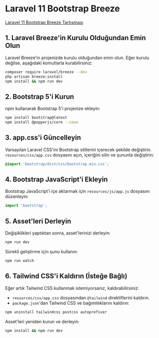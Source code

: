 # Laravel 11 Bootstrap Breeze

[Laravel 11 Bootstrap Breeze Tartışması](https://laracasts.com/discuss/channels/laravel/laravel-11-bootstrap-breeze)

## 1. Laravel Breeze'in Kurulu Olduğundan Emin Olun

Laravel Breeze'in projenizde kurulu olduğundan emin olun. Eğer kurulu değilse, aşağıdaki komutlarla kurabilirsiniz:

```bash
composer require laravel/breeze --dev
php artisan breeze:install
npm install && npm run dev
```

## 2. Bootstrap 5'i Kurun

npm kullanarak Bootstrap 5'i projenize ekleyin:

```bash
npm install bootstrap@latest
npm install @popperjs/core --save
```

## 3. app.css'i Güncelleyin

Varsayılan Laravel CSS'ini Bootstrap stillerini içerecek şekilde değiştirin. `resources/css/app.css` dosyasını açın, içeriğini silin ve şununla değiştirin:

```css
@import 'bootstrap/dist/css/bootstrap.min.css';
```

## 4. Bootstrap JavaScript'i Ekleyin

Bootstrap JavaScript'i içe aktarmak için `resources/js/app.js` dosyasını düzenleyin:

```javascript
import 'bootstrap';
```

## 5. Asset'leri Derleyin

Değişiklikleri yaptıktan sonra, asset'lerinizi derleyin:

```bash
npm run dev
```

Sürekli geliştirme için şunu kullanın:

```bash
npm run watch
```

## 6. Tailwind CSS'i Kaldırın (İsteğe Bağlı)

Eğer artık Tailwind CSS kullanmak istemiyorsanız, kaldırabilirsiniz:

- `resources/css/app.css` dosyasından `@tailwind` direktiflerini kaldırın.
- `package.json`'dan Tailwind CSS ve bağımlılıklarını kaldırın:

```bash
npm uninstall tailwindcss postcss autoprefixer
```

Asset'leri yeniden kurun ve derleyin:

```bash
npm install && npm run dev
```
